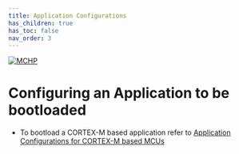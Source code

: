 ```yaml
---
title: Application Configurations
has_children: true
has_toc: false
nav_order: 3
---
```


[![MCHP](https://www.microchip.com/ResourcePackages/Microchip/assets/dist/images/logo.png)](https://www.microchip.com)

# Configuring an Application to be bootloaded

- To bootload a CORTEX-M based application refer to [Application Configurations for CORTEX-M based MCUs](./readme_configure_application_sam.md)
